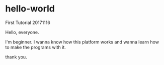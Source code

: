 # hello-world
First Tutorial 20171116

Hello, everyone.

I'm beginner. I wanna know how this platform works and wanna learn how to make the programs with it.

thank you.
